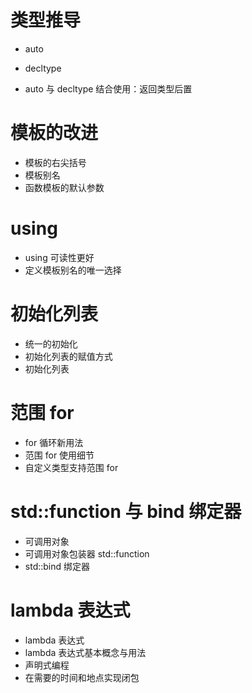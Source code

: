 # 类型推导

- auto

- decltype
- auto 与 decltype 结合使用：返回类型后置

# 模板的改进

- 模板的右尖括号
- 模板别名
- 函数模板的默认参数

# using

- using 可读性更好
- 定义模板别名的唯一选择

# 初始化列表

- 统一的初始化
- 初始化列表的赋值方式
- 初始化列表

# 范围 for

- for 循环新用法
- 范围 for 使用细节
- 自定义类型支持范围 for

# std::function 与 bind 绑定器

- 可调用对象
- 可调用对象包装器 std::function
- std::bind 绑定器

# lambda 表达式

- lambda 表达式
- lambda 表达式基本概念与用法
- 声明式编程
- 在需要的时间和地点实现闭包

